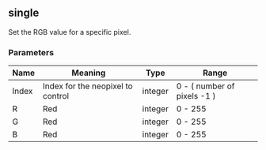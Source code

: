 

## single

Set the RGB value for a specific pixel.

### Parameters

| Name | Meaning | Type | Range |
|------|---------|------|-------|
| Index | Index for the neopixel to control | integer | 0 - ( number of pixels -1 )
| R | Red | integer | 0 - 255
| G | Red | integer | 0 - 255
| B | Red | integer | 0 - 255

